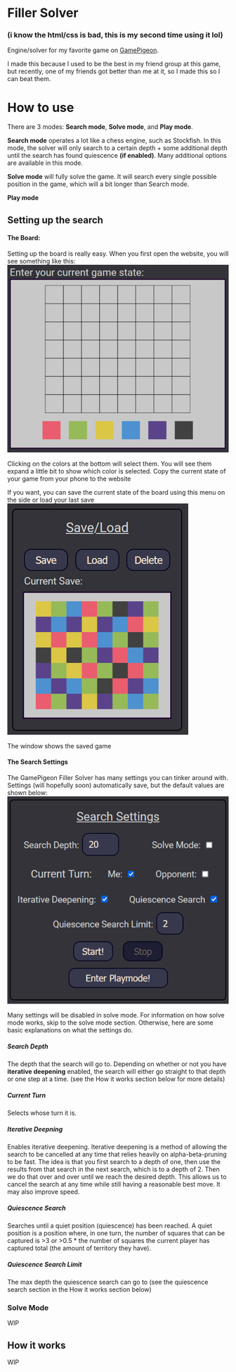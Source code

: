 # Filler Solver
### (i know the html/css is bad, this is my second time using it lol)

Engine/solver for my favorite game on [GamePigeon](https://apps.apple.com/us/app/gamepigeon/id1124197642).

I made this because I used to be the best in my friend group at this game, but recently, one of my friends got better than me at it, so I made this so I can beat them.

# How to use
There are 3 modes: <b>Search mode</b>, <b>Solve mode</b>, and <b>Play mode</b>.

<b>Search mode</b> operates a lot like a chess engine, such as Stockfish. In this mode, the solver will only search to a certain depth + some additional depth until the search has found quiescence <b>(if enabled)</b>. Many additional options are available in this mode.

<b>Solve mode</b> will fully solve the game. It will search every single possible position in the game, which will a bit longer than Search mode.

<b>Play mode</b>

## Setting up the search
#### The Board:
Setting up the board is really easy. When you first open the website, you will see something like this:
![The color input you see upon opening the website](/images/color-input.png)

Clicking on the colors at the bottom will select them. You will see them expand a little bit to show which color is selected.
Copy the current state of your game from your phone to the website

If you want, you can save the current state of the board using this menu on the side or load your last save
![The save/load menu](/images/board-save-load.png)

The window shows the saved game

#### The Search Settings
The GamePigeon Filler Solver has many settings you can tinker around with. Settings (will hopefully soon) automatically save, but the default values are shown below:
![The search settings menu](/images/search-settings.png)

Many settings will be disabled in solve mode. For information on how solve mode works, skip to the solve mode section.
Otherwise, here are some basic explanations on what the settings do.

##### Search Depth
The depth that the search will go to. Depending on whether or not you have **iterative deepening** enabled, the search will either go straight to that depth or one step at a time. (see the How it works section below for more details)

##### Current Turn
Selects whose turn it is. 

##### Iterative Deepning
Enables iterative deepening. Iterative deepening is a method of allowing the search to be cancelled at any time that relies heavily on alpha-beta-pruning to be fast. The idea is that you first search to a depth of one, then use the results from that search in the next search, which is to a depth of 2. Then we do that over and over until we reach the desired depth. This allows us to cancel the search at any time while still having a reasonable best move. It may also improve speed.

##### Quiescence Search
Searches until a quiet position (quiescence) has been reached. A quiet position is a position where, in one turn, the number of squares that can be captured is >3 or >0.5 * the number of squares the current player has captured total (the amount of territory they have).

##### Quiescence Search Limit
The max depth the quiescence search can go to (see the quiescence search section in the How it works section below)

### Solve Mode
WIP

## How it works
WIP